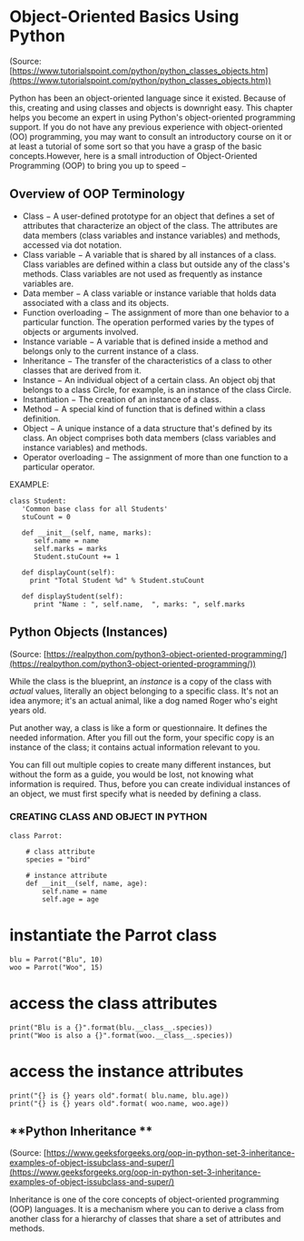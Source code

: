 

# Object-Oriented Basics Using Python

(Source: [https://www.tutorialspoint.com/python/python_classes_objects.htm](https://www.tutorialspoint.com/python/python_classes_objects.htm))

Python has been an object-oriented language since it existed. Because of this, creating and using classes and objects is downright easy. This chapter helps you become an expert in using Python's object-oriented programming support. If you do not have any previous experience with object-oriented (OO) programming, you may want to consult an introductory course on it or at least a tutorial of some sort so that you have a grasp of the basic concepts.However, here is a small introduction of Object-Oriented Programming (OOP) to bring you up to speed −


## Overview of OOP Terminology



*   Class − A user-defined prototype for an object that defines a set of attributes that characterize an object of the class. The attributes are data members (class variables and instance variables) and methods, accessed via dot notation.
*   Class variable − A variable that is shared by all instances of a class. Class variables are defined within a class but outside any of the class's methods. Class variables are not used as frequently as instance variables are.
*   Data member − A class variable or instance variable that holds data associated with a class and its objects.
*   Function overloading − The assignment of more than one behavior to a particular function. The operation performed varies by the types of objects or arguments involved.
*   Instance variable − A variable that is defined inside a method and belongs only to the current instance of a class.
*   Inheritance − The transfer of the characteristics of a class to other classes that are derived from it.
*   Instance − An individual object of a certain class. An object obj that belongs to a class Circle, for example, is an instance of the class Circle.
*   Instantiation − The creation of an instance of a class.
*   Method − A special kind of function that is defined within a class definition.
*   Object − A unique instance of a data structure that's defined by its class. An object comprises both data members (class variables and instance variables) and methods.
*   Operator overloading − The assignment of more than one function to a particular operator.

EXAMPLE:


```
class Student:
   'Common base class for all Students'
   stuCount = 0

   def __init__(self, name, marks):
      self.name = name
      self.marks = marks
      Student.stuCount += 1

   def displayCount(self):
     print "Total Student %d" % Student.stuCount

   def displayStudent(self):
      print "Name : ", self.name,  ", marks: ", self.marks
```



## **Python Objects (Instances)**

(Source: [https://realpython.com/python3-object-oriented-programming/](https://realpython.com/python3-object-oriented-programming/))

While the class is the blueprint, an _instance_ is a copy of the class with _actual_ values, literally an object belonging to a specific class. It's not an idea anymore; it's an actual animal, like a dog named Roger who's eight years old.

Put another way, a class is like a form or questionnaire. It defines the needed information. After you fill out the form, your specific copy is an instance of the class; it contains actual information relevant to you.

You can fill out multiple copies to create many different instances, but without the form as a guide, you would be lost, not knowing what information is required. Thus, before you can create individual instances of an object, we must first specify what is needed by defining a class.

### CREATING CLASS AND OBJECT IN PYTHON

```
class Parrot:

    # class attribute
    species = "bird"

    # instance attribute
    def __init__(self, name, age):
        self.name = name
        self.age = age
```
# instantiate the Parrot class
~~~
blu = Parrot("Blu", 10)
woo = Parrot("Woo", 15)
~~~
# access the class attributes
~~~
print("Blu is a {}".format(blu.__class__.species))
print("Woo is also a {}".format(woo.__class__.species))
~~~
# access the instance attributes
~~~
print("{} is {} years old".format( blu.name, blu.age))
print("{} is {} years old".format( woo.name, woo.age))
~~~

## **Python Inheritance **

(Source: [https://www.geeksforgeeks.org/oop-in-python-set-3-inheritance-examples-of-object-issubclass-and-super/](https://www.geeksforgeeks.org/oop-in-python-set-3-inheritance-examples-of-object-issubclass-and-super/)

Inheritance is one of the core concepts of object-oriented programming (OOP) languages. It is a mechanism where you can to derive a class from another class for a hierarchy of classes that share a set of attributes and methods.
